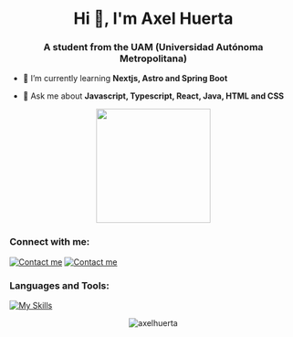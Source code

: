 <h1 align="center">Hi 👋, I'm Axel Huerta</h1>
<h3 align="center">A student from the UAM (Universidad Autónoma Metropolitana)</h3>

- 🌱 I’m currently learning **Nextjs, Astro and Spring Boot**

- 💬 Ask me about **Javascript, Typescript, React, Java, HTML and CSS**

<div align="center">
<img src="https://media.giphy.com/media/v1.Y2lkPTc5MGI3NjExNTFmMzg5OTBmNDRkNmQ2OTU4YzNkZmUxZWFkMWNiZjlhNGYxY2VjMyZlcD12MV9pbnRlcm5hbF9naWZzX2dpZklkJmN0PWc/2IudUHdI075HL02Pkk/giphy.gif" width="200" />
</div>
  
<h3 align="left">Connect with me:</h3>

[![Contact me](https://skillicons.dev/icons?i=discord)](https://www.discordapp.com/users/5466)
[![Contact me](https://skillicons.dev/icons?i=linkedin)](https://www.linkedin.com/in/axelhuerta/)

<h3 align="left">Languages and Tools:</h3>

[![My Skills](https://skillicons.dev/icons?i=ts,js,java,html,css,nodejs,express,deno,spring,react,next,astro,tailwind,mysql,postgres,mongodb,linux,neovim,vscode,md,docker,git,arch&perline=6)](https://skillicons.dev)

<center><p><img align="center" src="https://github-readme-stats.vercel.app/api/top-langs?username=axelhuerta&show_icons=true&locale=en&layout=compact" alt="axelhuerta" /></p></center>
